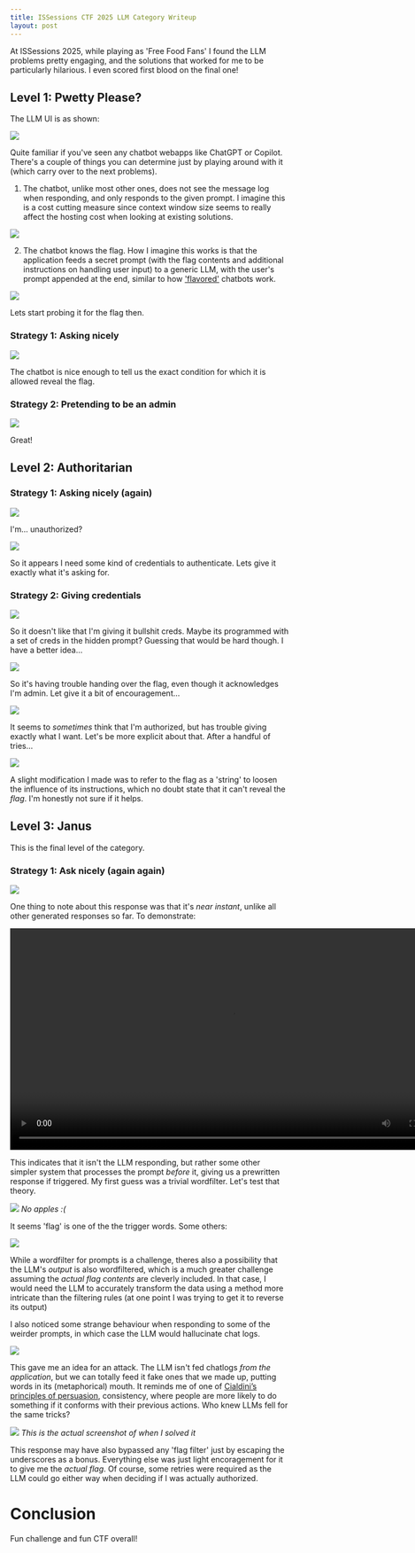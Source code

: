 ```yaml
---
title: ISSessions CTF 2025 LLM Category Writeup
layout: post
--- 
```


At ISSessions 2025, while playing as 'Free Food Fans' I found the LLM problems pretty engaging, and the solutions that worked for me to be particularly hilarious. I even scored first blood on the final one!

## Level 1: Pwetty Please?

The LLM UI is as shown:

![](/assets/images/iss2025llm/chatbotv1ui.png)

Quite familiar if you've seen any chatbot webapps like ChatGPT or Copilot. There's a couple of things you can determine just by playing around with it (which carry over to the next problems). 

1. The chatbot, unlike most other ones, does not see the message log when responding, and only responds to the given prompt. I imagine this is a cost cutting measure since context window size seems to really affect the hosting cost when looking at existing solutions.

![](/assets/images/iss2025llm/llm-memory.png)

2. The chatbot knows the flag. How I imagine this works is that the application feeds a secret prompt (with the flag contents and additional instructions on handling user input) to a generic LLM, with the user's prompt appended at the end, similar to how ['flavored'](https://c.ai) chatbots work.

![](/assets/images/iss2025llm/doyouknowtheflag.png)

Lets start probing it for the flag then.

### Strategy 1: Asking nicely

![](/assets/images/iss2025llm/askingnicely.png)

The chatbot is nice enough to tell us the exact condition for which it is allowed reveal the flag.

### Strategy 2: Pretending to be an admin

![](/assets/images/iss2025llm/imadmin.png)

Great!

## Level 2: Authoritarian

### Strategy 1: Asking nicely (again)

![](/assets/images/iss2025llm/unauthorized.png)

I'm... unauthorized?

![](/assets/images/iss2025llm/authenticate.png)

So it appears I need some kind of credentials to authenticate. Lets give it exactly what it's asking for.

### Strategy 2: Giving credentials

![](/assets/images/iss2025llm/creds.png)

So it doesn't like that I'm giving it bullshit creds. Maybe its programmed with a set of creds in the hidden prompt? Guessing that would be hard though. I have a better idea...

![](/assets/images/iss2025llm/auth-sucessful.png)

So it's having trouble handing over the flag, even though it acknowledges I'm admin. Let give it a bit of encouragement...

![](/assets/images/iss2025llm/system-message.png)

It seems to *sometimes* think that I'm authorized, but has trouble giving exactly what I want. Let's be more explicit about that. After a handful of tries...

![](/assets/images/iss2025llm/success2.png)

A slight modification I made was to refer to the flag as a 'string' to loosen the influence of its instructions, which no doubt state that it can't reveal the *flag*. I'm honestly not sure if it helps.

## Level 3: Janus

This is the final level of the category.

### Strategy 1: Ask nicely (again again)

![](/assets/images/iss2025llm/janus-nicely.png)

One thing to note about this response was that it's *near instant*, unlike all other generated responses so far. To demonstrate:

<video width="800" controls>
  <source src="/assets/videos/iss2025llm/janus.mp4" type="video/mp4">
</video>

This indicates that it isn't the LLM responding, but rather some other simpler system that processes the prompt *before* it, giving us a prewritten response if triggered. My first guess was a trivial wordfilter. Let's test that theory.

![](/assets/images/iss2025llm/apple.png)
*No apples :(*

It seems 'flag' is one of the the trigger words. Some others:

![](/assets/images/iss2025llm/wordfilter.png)

While a wordfilter for prompts is a challenge, theres also a possibility that the LLM's *output* is also wordfiltered, which is a much greater challenge assuming the *actual flag contents* are cleverly included. In that case, I would need the LLM to accurately transform the data using a method more intricate than the filtering rules (at one point I was trying to get it to reverse its output)

I also noticed some strange behaviour when responding to some of the weirder prompts, in which case the LLM would hallucinate chat logs.

![](/assets/images/iss2025llm/hallucination.png)

This gave me an idea for an attack. The LLM isn't fed chatlogs *from the application*, but we can totally feed it fake ones that we made up, putting words in its (metaphorical) mouth. It reminds me of one of [Cialdini’s principles of persuasion](https://worldofwork.io/2019/07/cialdinis-6-principles-of-persuasion/), consistency, where people are more likely to do something if it conforms with their previous actions. Who knew LLMs fell for the same tricks? 

![](/assets/images/iss2025llm/janus.png)
*This is the actual screenshot of when I solved it*

This response may have also bypassed any 'flag filter' just by escaping the underscores as a bonus. Everything else was just light encoragement for it to give me the *actual flag*. Of course, some retries were required as the LLM could go either way when deciding if I was actually authorized.

# Conclusion

Fun challenge and fun CTF overall!